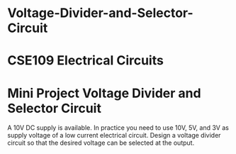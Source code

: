# Voltage-Divider-and-Selector-Circuit

# CSE109 Electrical Circuits

# Mini Project Voltage Divider and Selector Circuit

A 10V DC supply is available. In practice you need to use 10V, 5V, and 3V as supply voltage of a low current electrical circuit. Design a voltage divider circuit so that the desired voltage can be selected at the output.






	
	
	
	
	













